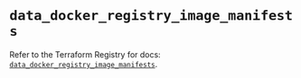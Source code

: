 # `data_docker_registry_image_manifests`

Refer to the Terraform Registry for docs: [`data_docker_registry_image_manifests`](https://registry.terraform.io/providers/kreuzwerker/docker/3.6.1/docs/data-sources/registry_image_manifests).
